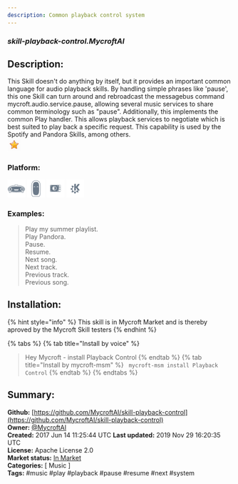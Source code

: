 ```yaml
---
description: Common playback control system
---
```


### _skill-playback-control.MycroftAI_  
## Description:  
This Skill doesn't do anything by itself, but it provides an important common
language for audio playback skills.  By handling simple phrases like
'pause', this one Skill can turn around and rebroadcast the messagebus
command mycroft.audio.service.pause, allowing several music services to share
common terminology such as "pause".
Additionally, this implements the common Play handler.  This allows playback
services to negotiate which is best suited to play back a specific request.
This capability is used by the Spotify and Pandora Skills, among others.  
![](../.gitbook/assets/star.png)  
  
### Platform:  
 ![Mark I](../.gitbook/assets/mark-1-icon.png)  ![Mark II](../.gitbook/assets/mark-2-icon.png)  ![Picroft](../.gitbook/assets/picroft-icon.png)  ![plasmoid](../.gitbook/assets/kde.png)   
### Examples:  
> Play my summer playlist.  
> Play Pandora.  
> Pause.  
> Resume.  
> Next song.  
> Next track.  
> Previous track.  
> Previous song.  
  
## Installation:  
{% hint style="info" %}
This skill is in Mycroft Market and is thereby aproved by the Mycroft Skill testers
{% endhint %}
    
{% tabs %}
{% tab title="Install by voice" %}
> Hey Mycroft - install Playback Control
{% endtab %}
  {% tab title="Install by mycroft-msm" %}
``` mycroft-msm install Playback Control```
{% endtab %}
  {% endtabs %}
    
## Summary:  
**Github:** [https://github.com/MycroftAI/skill-playback-control](https://github.com/MycroftAI/skill-playback-control)  
**Owner:** [@MycroftAI](https://github.com/MycroftAI)  
**Created:** 2017 Jun 14 11:25:44 UTC  **Last updated:** 2019 Nov 29 16:20:35 UTC  
**License:** Apache License 2.0  
**Market status:** [In Market](https://market.mycroft.ai/skill/mycroft-playback-control)  
**Categories:** [ Music ]   
**Tags:** \#music \#play \#playback \#pause \#resume \#next \#system   

